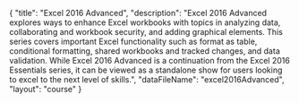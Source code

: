 {
	"title": "Excel 2016 Advanced",
	"description": "Excel 2016 Advanced explores ways to enhance Excel workbooks with topics in analyzing data, collaborating and workbook security, and adding graphical elements. This series covers important Excel functionality such as format as table, conditional formatting, shared workbooks and tracked changes, and data validation. While Excel 2016 Advanced is a continuation from the Excel 2016 Essentials series, it can be viewed as a standalone show for users looking to excel to the next level of skills.",
	"dataFileName": "excel2016Advanced",
	"layout": "course"
}